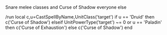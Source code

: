 Snare melee classes and Curse of Shadow everyone else

/run local c,u=CastSpellByName,UnitClass('target') if u == 'Druid' then c('Curse of Shadow') elseif UnitPowerType('target') ~= 0 or u == 'Paladin' then c('Curse of Exhaustion') else c('Curse of Shadow') end
